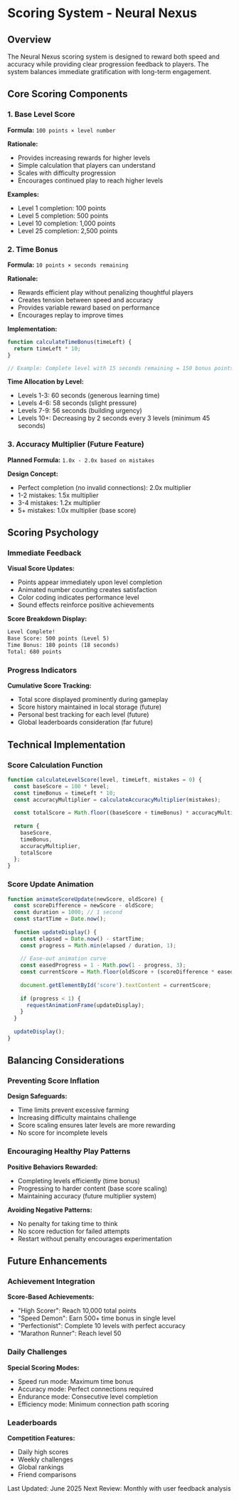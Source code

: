 # Scoring System - Neural Nexus

## Overview

The Neural Nexus scoring system is designed to reward both speed and accuracy while providing clear progression feedback to players. The system balances immediate gratification with long-term engagement.

## Core Scoring Components

### 1. Base Level Score
**Formula:** `100 points × level number`

**Rationale:**
- Provides increasing rewards for higher levels
- Simple calculation that players can understand
- Scales with difficulty progression
- Encourages continued play to reach higher levels

**Examples:**
- Level 1 completion: 100 points
- Level 5 completion: 500 points  
- Level 10 completion: 1,000 points
- Level 25 completion: 2,500 points

### 2. Time Bonus
**Formula:** `10 points × seconds remaining`

**Rationale:**
- Rewards efficient play without penalizing thoughtful players
- Creates tension between speed and accuracy
- Provides variable reward based on performance
- Encourages replay to improve times

**Implementation:**
```javascript
function calculateTimeBonus(timeLeft) {
  return timeLeft * 10;
}

// Example: Complete level with 15 seconds remaining = 150 bonus points
```

**Time Allocation by Level:**
- Levels 1-3: 60 seconds (generous learning time)
- Levels 4-6: 58 seconds (slight pressure)
- Levels 7-9: 56 seconds (building urgency)
- Levels 10+: Decreasing by 2 seconds every 3 levels (minimum 45 seconds)

### 3. Accuracy Multiplier (Future Feature)
**Planned Formula:** `1.0x - 2.0x based on mistakes`

**Design Concept:**
- Perfect completion (no invalid connections): 2.0x multiplier
- 1-2 mistakes: 1.5x multiplier
- 3-4 mistakes: 1.2x multiplier
- 5+ mistakes: 1.0x multiplier (base score)

## Scoring Psychology

### Immediate Feedback
**Visual Score Updates:**
- Points appear immediately upon level completion
- Animated number counting creates satisfaction
- Color coding indicates performance level
- Sound effects reinforce positive achievements

**Score Breakdown Display:**
```markdown
Level Complete!
Base Score: 500 points (Level 5)
Time Bonus: 180 points (18 seconds)
Total: 680 points
```

### Progress Indicators
**Cumulative Score Tracking:**
- Total score displayed prominently during gameplay
- Score history maintained in local storage (future)
- Personal best tracking for each level (future)
- Global leaderboards consideration (far future)

## Technical Implementation

### Score Calculation Function
```javascript
function calculateLevelScore(level, timeLeft, mistakes = 0) {
  const baseScore = 100 * level;
  const timeBonus = timeLeft * 10;
  const accuracyMultiplier = calculateAccuracyMultiplier(mistakes);
  
  const totalScore = Math.floor((baseScore + timeBonus) * accuracyMultiplier);
  
  return {
    baseScore,
    timeBonus,
    accuracyMultiplier,
    totalScore
  };
}
```

### Score Update Animation
```javascript
function animateScoreUpdate(newScore, oldScore) {
  const scoreDifference = newScore - oldScore;
  const duration = 1000; // 1 second
  const startTime = Date.now();
  
  function updateDisplay() {
    const elapsed = Date.now() - startTime;
    const progress = Math.min(elapsed / duration, 1);
    
    // Ease-out animation curve
    const easedProgress = 1 - Math.pow(1 - progress, 3);
    const currentScore = Math.floor(oldScore + (scoreDifference * easedProgress));
    
    document.getElementById('score').textContent = currentScore;
    
    if (progress < 1) {
      requestAnimationFrame(updateDisplay);
    }
  }
  
  updateDisplay();
}
```

## Balancing Considerations

### Preventing Score Inflation
**Design Safeguards:**
- Time limits prevent excessive farming
- Increasing difficulty maintains challenge
- Score scaling ensures later levels are more rewarding
- No score for incomplete levels

### Encouraging Healthy Play Patterns
**Positive Behaviors Rewarded:**
- Completing levels efficiently (time bonus)
- Progressing to harder content (base score scaling)
- Maintaining accuracy (future multiplier system)

**Avoiding Negative Patterns:**
- No penalty for taking time to think
- No score reduction for failed attempts
- Restart without penalty encourages experimentation

## Future Enhancements

### Achievement Integration
**Score-Based Achievements:**
- "High Scorer": Reach 10,000 total points
- "Speed Demon": Earn 500+ time bonus in single level
- "Perfectionist": Complete 10 levels with perfect accuracy
- "Marathon Runner": Reach level 50

### Daily Challenges
**Special Scoring Modes:**
- Speed run mode: Maximum time bonus
- Accuracy mode: Perfect connections required
- Endurance mode: Consecutive level completion
- Efficiency mode: Minimum connection path scoring

### Leaderboards
**Competition Features:**
- Daily high scores
- Weekly challenges
- Global rankings
- Friend comparisons

Last Updated: June 2025
Next Review: Monthly with user feedback analysis
